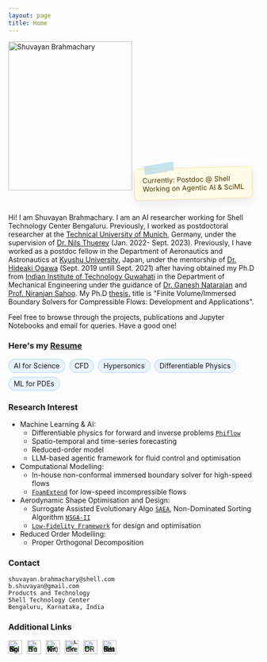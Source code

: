 ```yaml
---
layout: page
title: Home
---
```


<img src="{{ '/assets/dp/dpnew.png' | relative_url }}" alt="Shuvayan Brahmachary" width="250" height="300">


<div class="sticky-note">
  <div class="tape"></div>
  Currently: Postdoc @ Shell<br>Working on Agentic AI & SciML
</div>

<style>
.sticky-note{
  display:inline-block; padding:14px 16px; background:#fffbe6; color:#4a3b00;
  border:1px solid #f4e2a1; border-radius:8px; box-shadow:0 8px 20px rgba(0,0,0,.08);
  transform:rotate(-1.5deg); margin:14px 0; position:relative; font-size:14px;
}
.sticky-note .tape{
  position:absolute; top:-10px; left:20px; width:60px; height:18px;
  background:rgba(173,216,230,.65); transform:rotate(-8deg);
}
@media (prefers-color-scheme: dark){
  .sticky-note{ background:#2b2a1f; color:#f2e6b3; border-color:#5c5430; }
  .sticky-note .tape{ background:rgba(100,149,237,.45); }
}
</style>




Hi! I am Shuvayan Brahmachary. I am an AI researcher working for Shell Technology Center Bengaluru. Previously, I worked as postdoctoral researcher at the [Technical University of Munich](https://www.tum.de/en/), Germany, under the supervision of [Dr. Nils Thuerey](https://ge.in.tum.de/) (Jan. 2022- Sept. 2023). Previously, I have worked as a postdoc fellow in the Department of Aeronautics and Astronautics at [Kyushu University](https://www.kyushu-u.ac.jp/en/), Japan, under the mentorship of [Dr. Hideaki Ogawa](http://aero.kyushu-u.ac.jp/stsel/about.html) (Sept. 2019 untill Sept. 2021) after having obtained my Ph.D from [Indian Institute of Technology Guwahati](http://www.iitg.ac.in/) in the Department of Mechanical Engineering under the guidance of [Dr. Ganesh Natarajan](https://sites.google.com/site/ganucfd/) and [Prof. Niranjan Sahoo](https://iitg.irins.org/profile/128417). My Ph.D <a href="Thesis_short_version.pdf" target="_blank">thesis.</a> title is "Finite Volume/Immersed Boundary Solvers for Compressible Flows: Development and Applications".

Feel free to browse through the projects, publications and Jupyter Notebooks and email for queries. Have a good one!

### Here's my <a href="Resume.pdf" target="_blank">Resume</a>


<div class="stickers-row">
  <span class="sticker-pill">AI for Science</span>
  <span class="sticker-pill">CFD</span>
  <span class="sticker-pill">Hypersonics</span>
  <span class="sticker-pill">Differentiable Physics</span>
  <span class="sticker-pill">ML for PDEs</span>
</div>

<style>
.stickers-row { display:flex; flex-wrap:wrap; gap:8px; margin:10px 0; }
.sticker-pill {
  --bg: rgba(0, 122, 255, 0.08);
  --bd: rgba(0, 122, 255, 0.25);
  padding:6px 10px; border-radius:999px; border:1px solid var(--bd);
  background:var(--bg); font-size:14px; line-height:1; backdrop-filter:saturate(1.2);
}
@media (prefers-color-scheme: dark) {
  .sticker-pill { --bg: rgba(100, 180, 255, 0.12); --bd: rgba(100, 180, 255, 0.35); }
}
</style>



### Research Interest

- Machine Learning & AI:
  - Differentiable physics for forward and inverse problems [`Phiflow`](https://github.com/tum-pbs/PhiFlow) 
  - Spatio-temporal and time-series forecasting
  - Reduced-order model
  - LLM-based agentic framework for fluid control and optimisation
- Computational Modelling: 
  - In-house non-conformal immersed boundary solver for high-speed flows
  - [`FoamExtend`](https://openfoamwiki.net/index.php/Installation/Linux/foam-extend-4.1) for low-speed incompressible flows
- Aerodynamic Shape Optimisation and Design: 
  - Surrogate Assisted Evolutionary Algo [`SAEA`](http://www.mdolab.net/research_resources.html), Non-Dominated Sorting Algorithm  [`NSGA-II`](https://www.iitk.ac.in/kangal/codes.shtml)
  - [`Low-Fidelity Framework`](https://github.com/shuvayanb/LFF-for-design-and-optimisation) for design and optimisation
- Reduced Order Modelling:
  - Proper Orthogonal Decomposition


### Contact
`shuvayan.brahmachary@shell.com`<br/>
`b.shuvayan@gmail.com`<br/>
`Products and Technology`<br/>
`Shell Technology Center`<br/>
`Bengaluru, Karnataka, India`<br/>


### Additional Links

<!-- Social icons -->
<div class="social-icons">
  <a href="https://scholar.google.co.in/citations?user=bPpIoyUAAAAJ&hl=en" aria-label="Google Scholar" title="Google Scholar" target="_blank" rel="noopener">
    <img src="{{ '/assets/icons/googlescholar.svg' | relative_url }}" alt="Google Scholar">
  </a>
  <a href="https://github.com/shuvayanb" aria-label="GitHub" title="GitHub" target="_blank" rel="noopener">
    <img src="{{ '/assets/icons/github.svg' | relative_url }}" alt="GitHub">
  </a>
  <a href="https://twitter.com/b_shuvayan" aria-label="X (Twitter)" title="X (Twitter)" target="_blank" rel="noopener">
    <img src="{{ '/assets/icons/x.svg' | relative_url }}" alt="X (Twitter)">
  </a>
  <a href="https://www.linkedin.com/in/shuvayan-brahmachary/" aria-label="LinkedIn" title="LinkedIn" target="_blank" rel="noopener">
    <img src="{{ '/assets/icons/linkedin.svg' | relative_url }}" alt="LinkedIn">
  </a>
  <a href="https://orcid.org/0000-0003-4383-0875" aria-label="ORCID" title="ORCID" target="_blank" rel="noopener">
    <img src="{{ '/assets/icons/orcid.svg' | relative_url }}" alt="ORCID">
  </a>
  <a href="https://www.researchgate.net/profile/Shuvayan-Brahmachary" aria-label="ResearchGate" title="ResearchGate" target="_blank" rel="noopener">
    <img src="{{ '/assets/icons/researchgate.svg' | relative_url }}" alt="ResearchGate">
  </a>
</div>

<style>
/* Consistent sizing & spacing */
.social-icons { display: flex; gap: 10px; align-items: center; flex-wrap: wrap; }
.social-icons a { display: inline-flex; line-height: 0; }
.social-icons img { width: 28px; height: 28px; display: block; transition: transform 120ms ease; }
.social-icons a:hover img { transform: scale(1.08); }
</style>
